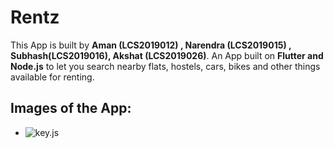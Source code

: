 # Rentz
This App is built by **Aman (LCS2019012) , Narendra (LCS2019015) , Subhash(LCS2019016), Akshat (LCS2019026)**. An App built on **Flutter and Node.js** to let you search nearby flats, hostels, cars, bikes and other things available for renting.
 ## Images of the App:
   * ![key.js](./one.png)
  